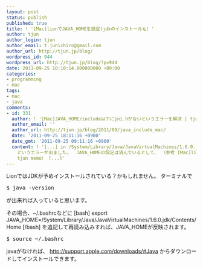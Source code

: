 ```yaml
---
layout: post
status: publish
published: true
title: ! '[Mac]lionでJAVA_HOMEを設定(jdkのインストールも）'
author: tjun
author_login: tjun
author_email: t.junichiro@gmail.com
author_url: http://tjun.jp/blog/
wordpress_id: 944
wordpress_url: http://tjun.jp/blog/?p=944
date: 2011-09-25 18:10:14.000000000 +09:00
categories:
- programming
- mac
tags:
- mac
- java
comments:
- id: 331
  author: ! '[Mac]JAVA_HOME/include以下にjni.hがないというエラーを解決 | tjun memo'
  author_email: ''
  author_url: http://tjun.jp/blog/2011/09/java_include_mac/
  date: '2011-09-25 18:11:16 +0900'
  date_gmt: '2011-09-25 09:11:16 +0900'
  content: ! '[...] in /System/Library/Java/JavaVirtualMachines/1.6.0.jdk/Contents/Home/include.
    というエラーが出ました。  JAVA_HOMEの設定は済んでいるとして、 （参考 [Mac]lionでJAVA_HOMEを設定(jdkのインストールも） |
    tjun memo） [...]'
---
```

LionではJDKが予めインストールされている？かもしれません。
ターミナルで
<pre>
$ java -version
</pre>
が出来れば入っていると思います。

その場合、~/.bashrcなどに
[bash]
export JAVA_HOME=/System/Library/Java/JavaVirtualMachines/1.6.0.jdk/Contents/Home
[/bash]
を追記して再読み込みすれば、JAVA_HOMEが反映されます。
<pre>
$ source ~/.bashrc
</pre>

javaがなければ、
http://support.apple.com/downloads/#Java
からダウンロードしてインストールできます。

